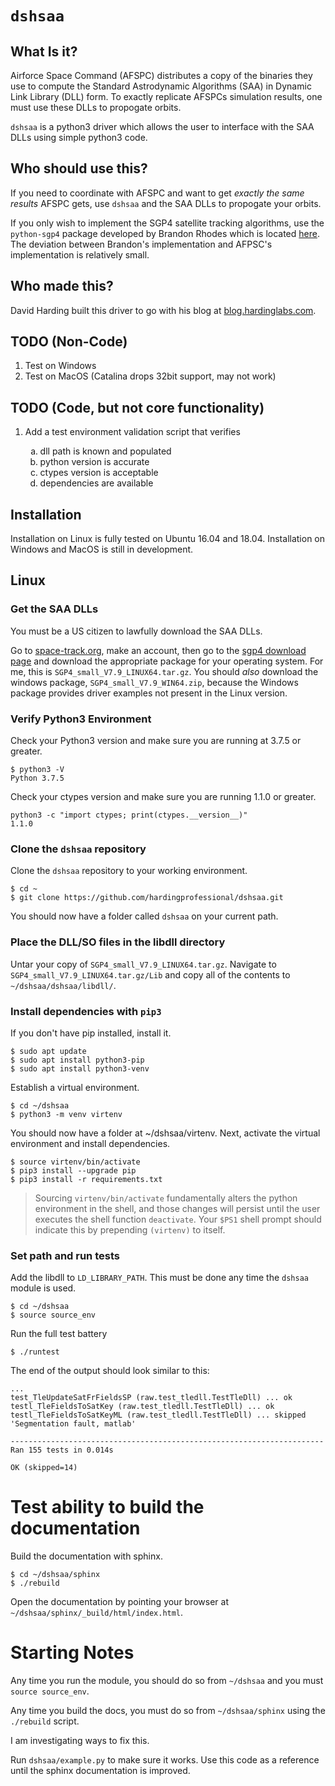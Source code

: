 # `dshsaa`

## What Is it?

Airforce Space Command (AFSPC) distributes a copy of the binaries they use to compute the Standard Astrodynamic Algorithms (SAA) in Dynamic Link Library (DLL) form. To exactly replicate AFSPCs simulation results, one must use these DLLs to propogate orbits.

`dshsaa` is a python3 driver which allows the user to interface with the SAA DLLs using simple python3 code.

## Who should use this?

If you need to coordinate with AFSPC and want to get _exactly the same results_ AFSPC gets, use `dshsaa` and the SAA DLLs to propogate your orbits.

If you only wish to implement the SGP4 satellite tracking algorithms, use the `python-sgp4` package developed by Brandon Rhodes which is located [here](https://github.com/brandon-rhodes/python-sgp4). The deviation between Brandon's implementation and AFPSC's implementation is relatively small.

## Who made this?

David Harding built this driver to go with his blog at [blog.hardinglabs.com](https://blog.hardinglabs.com/python-ctypes-to-sgp4.html).

## TODO (Non-Code)

1. Test on Windows
2. Test on MacOS (Catalina drops 32bit support, may not work)

## TODO (Code, but not core functionality)
<ol> <li> Add a test environment validation script that verifies </li> 
	<ol type="a">
		<li> dll path is known and populated </li>
		<li> python version is accurate </li>
		<li> ctypes version is acceptable </li>
		<li> dependencies are available </li>
	</ol>
</ol>

## Installation

Installation on Linux is fully tested on Ubuntu 16.04 and 18.04. Installation on Windows and MacOS is still in development.

## Linux

### Get the SAA DLLs

You must be a US citizen to lawfully download the SAA DLLs.

Go to [space-track.org](https://www.space-track.org/), make an account, then go to the [sgp4 download page](https://www.space-track.org/documentation#/sgp4) and download the appropriate package for your operating system. For me, this is `SGP4_small_V7.9_LINUX64.tar.gz`. You should _also_ download the windows package, `SGP4_small_V7.9_WIN64.zip`, because the Windows package provides driver examples not present in the Linux version.

### Verify Python3 Environment

Check your Python3 version and make sure you are running at 3.7.5 or greater.

```
$ python3 -V
Python 3.7.5
```

Check your ctypes version and make sure you are running 1.1.0 or greater.

```
python3 -c "import ctypes; print(ctypes.__version__)"
1.1.0
```

### Clone the `dshsaa` repository

Clone the `dshsaa` repository to your working environment. 

```
$ cd ~
$ git clone https://github.com/hardingprofessional/dshsaa.git
```

You should now have a folder called `dshsaa` on your current path.

### Place the DLL/SO files in the libdll directory

Untar your copy of `SGP4_small_V7.9_LINUX64.tar.gz`. Navigate to `SGP4_small_V7.9_LINUX64.tar.gz/Lib` and copy all of the contents to `~/dshsaa/dshsaa/libdll/`.

### Install dependencies with `pip3`

If you don't have pip installed, install it.

```
$ sudo apt update
$ sudo apt install python3-pip
$ sudo apt install python3-venv
```

Establish a virtual environment.

```
$ cd ~/dshsaa
$ python3 -m venv virtenv
```

You should now have a folder at ~/dshsaa/virtenv. Next, activate the virtual environment and install dependencies.

```
$ source virtenv/bin/activate
$ pip3 install --upgrade pip
$ pip3 install -r requirements.txt
```

> Sourcing `virtenv/bin/activate` fundamentally alters the python environment in the shell, and those changes will persist until the user executes the shell function `deactivate`. Your `$PS1` shell prompt should indicate this by prepending `(virtenv)` to itself.

### Set path and run tests

Add the libdll to `LD_LIBRARY_PATH`. This must be done any time the `dshsaa` module is used.

```
$ cd ~/dshsaa
$ source source_env
```

Run the full test battery

```
$ ./runtest
```

The end of the output should look similar to this:

```
...
test_TleUpdateSatFrFieldsSP (raw.test_tledll.TestTleDll) ... ok
testl_TleFieldsToSatKey (raw.test_tledll.TestTleDll) ... ok
testl_TleFieldsToSatKeyML (raw.test_tledll.TestTleDll) ... skipped 'Segmentation fault, matlab'

----------------------------------------------------------------------
Ran 155 tests in 0.014s

OK (skipped=14)
```

# Test ability to build the documentation

Build the documentation with sphinx.

```
$ cd ~/dshsaa/sphinx
$ ./rebuild
```

Open the documentation by pointing your browser at `~/dshsaa/sphinx/_build/html/index.html`.

# Starting Notes

Any time you run the module, you should do so from `~/dshsaa` and you must `source source_env`. 

Any time you build the docs, you must do so from `~/dshsaa/sphinx` using the `./rebuild` script. 

I am investigating ways to fix this.

Run `dshsaa/example.py` to make sure it works. Use this code as a reference until the sphinx documentation is improved.


